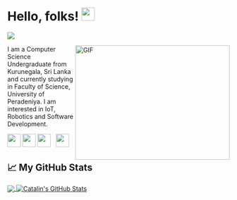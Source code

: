 # Hello, folks! <img src="https://raw.githubusercontent.com/MartinHeinz/MartinHeinz/master/wave.gif" width="30px">

![](https://komarev.com/ghpvc/?username=AnushkaX)

<img align="right" alt="GIF" src="https://static.dribbble.com/users/1031926/screenshots/2623328/mark-slide-geek.gif" width="350" height="260" />

I am a Computer Science Undergraduate from Kurunegala, Sri Lanka and currently studying in Faculty of Science, University of Peradeniya. I am interested in IoT, Robotics and Software Development. 

<a href="https://www.facebook.com/muthusinghe/"><img height="30" src="https://1.bp.blogspot.com/-WSdqH3gMHDk/U-xndvvQYrI/AAAAAAAABwg/9OLHbIjiTF8/s1600/facebook%2Blogo%2Bpng%2Btransparent%2Bbackground.png?raw=true"></a>
<a href="https://www.linkedin.com/in/muthusinghe/"><img height="30" src="https://github.com/WaylonWalker/WaylonWalker/blob/main/icon/linkedin.png?raw=true"></a>
<a href="https://www.instagram.com/_anushkax_/"><img height="30" src="https://github.com/WaylonWalker/WaylonWalker/blob/main/icon/instagram.jpg?raw=true"></a>&nbsp;&nbsp;
<a href="https://www.buymeacoffee.com/AnushkaX"><img height="30" src="https://user-images.githubusercontent.com/16066404/77041853-a2044100-69e0-11ea-8da6-d64822a2c72a.jpg?raw=true"></a>&nbsp;&nbsp;





## &#x1f4c8; My GitHub Stats

<a href="https://github.com/anushkax/anushkax">
  <img align="center" src="https://github-readme-stats.vercel.app/api/top-langs/?username=anushkax&hide=java,html&title_color=ffffff&text_color=c9cacc&icon_color=2bbc8a&bg_color=1d1f21" />
</a>


<a href="https://github.com/anushkax/anushkax">
  <img align="center" src="https://github-readme-stats.vercel.app/api?username=anushkax&show_icons=true&line_height=27&count_private=true&title_color=ffffff&text_color=c9cacc&icon_color=2bbc8a&bg_color=1d1f21" alt="Catalin's GitHub Stats" />
</a>
